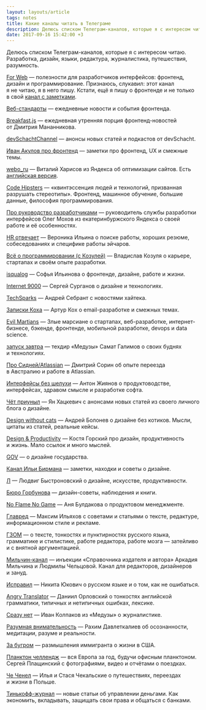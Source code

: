 ```yaml
---
layout: layouts/article
tags: notes
title: Какие каналы читать в Телеграме
description: Делюсь списком Телеграм-каналов, которые я с интересом читаю. Разработка, дизайн, языки, редактура, журналистика, путешествия, разумность.
date: 2017-09-16 15:42:00 +3
---
```

<p class="subtitle">Делюсь списком Телеграм-каналов, которые я с интересом читаю. Разработка, дизайн, языки, редактура, журналистика, путешествия, разумность.</p>

[For Web](https://t.me/forwebdev) — полезности для разработчиков интерфейсов: фронтенд, дизайн и программирование. Признаюсь, слукавил: этот канал я не читаю, я в него пишу. Кстати, ещё я пишу о фронтенде и не только в свой [канал с заметками](https://t.me/andrew_r_notes).

[Веб-стандарты](https://t.me/webstandards_ru) — ежедневные новости и события фронтенда.

[Breakfast.js](https://t.me/breakfastjs) — ежедневная утренняя порция фронтенд-новостей от Дмитрия Мананникова.

[devSchachtChannel](https://t.me/devSchachtChannel) — анонсы новых статей и подкастов от devSchacht.

[Иван Акулов про фронтенд](https://t.me/iamakulov_channel) — заметки про фронтенд, UX и смежные темы.

[webo_ru](https://t.me/webo_ru) — Виталий Харисов из Яндекса об оптимизации сайтов. Есть [английская версия](https://t.me/webo_en).

[Code Hipsters](https://t.me/codehipsters) — «квинтэссенция людей и технологий, призванная разрушать стереотипы». Фронтенд, машинное обучение, большие данные, философия программирования.

[Про руководство разработчиками](https://t.me/teamleading) — руководитель службы разработки интерфейсов Олег Мохов из екатеринбуржского Яндекса о своей работе и её особенностях.

[HR отвечает](https://t.me/ask_catwomenko) — Вероника Ильина о поиске работы, хороших резюме, собеседованиях и специфике работы эйчаров.

[Всё о программировании (с Козулей)](https://t.me/PROprgmr) — Владислав Козуля о карьере, стартапах и своём опыте разработки.

[isqualog](https://t.me/isqualog) — Софья Ильинова о фронтенде, дизайне, работе и жизни.

[Internet 9000](https://t.me/internet9000) — Сергей Сурганов о дизайне и технологиях.

[TechSparks](https://t.me/techsparks) — Андрей Себрант с новостями хайтека.

[Записки Коха](https://t.me/emaildev) — Артур Кох о email-разработке и смежных темах.

[Evil Martians](https://t.me/evilmartians) — Злые марсиане о стартапах, веб-разработке, интернет-бизнесе, бэкенде, фронтенде, мобильной разработке, devops и data science.

[запуск завтра](https://t.me/ctodaily) — техдир «Медузы» Самат Галимов о своих буднях и технологиях.

[Про Сидней/Atlassian](https://t.me/dmitriisorin) — Дмитрий Сорин об опыте переезда в Австралию и работе в Atlassian.

[Интерфейсы без шелухи](https://t.me/dangry) — Антон Жиянов о продуктоводстве, интерфейсах, здравом смысле и разработке софта.

[Чёт приуныл](https://t.me/priunil) — Ян Хацкевич с анонсами новых статей из своего личного блога о дизайне.

[Design without cats](https://t.me/design_without_cats) — Андрей Болонев о дизайне без котиков. Мысли, цитаты из статей, реальные кейсы.

[Design & Productivity](https://t.me/desprod) — Костя Горский про дизайн, продуктивность и жизнь. Мало ссылок и много мыслей.

[GOV](https://t.me/govdesign) — о дизайне государства.

[Канал Ильи Бирмана](https://t.me/ilyabirman_channel) — заметки, находки и советы о дизайне.

[Л](https://t.me/ldwg_channel) — Людвиг Быстроновский о дизайне, искусстве, продуктивности.

[Бюро Горбунова](https://t.me/bureaugorbunov) — дизайн-советы, наблюдения и книги.

[No Flame No Game](https://t.me/proproduct) — Аня Булдакова о продуктовом менеджменте.

[Главред](https://t.me/glvrdru) — Максим Ильяхов с советами и статьями о тексте, редактуре, информационном стиле и рекламе.

[ГЗОМ](https://t.me/gzombify) — о тексте, тонкостях и пунктирностях русского языка, грамматике и стилистике, работе редактора, работе мозга — затейливо и с внятной аргументацией.

[Мильчин-канал](https://t.me/milchinchannel) — инъекции «Справочника издателя и автора» Аркадия Мильчина и Людмилы Чельцовой. Канал для редакторов, дизайнеров и зануд.

[Исправил](https://t.me/ispravil) — Никита Юкович о русском языке и о том, как не ошибаться.

[Angry Translator](https://t.me/angrytranslator) — Даниил Орловский о тонкостях английской грамматики, типичных и нетипичных ошибках, лексике.

[Сразу нет](https://t.me/srazunet) — Иван Колпаков из «Медузы» о журналистике.

[Разумная внимательность](https://t.me/mindfool) — Рахим Давлеткалиев об осознанности, медитации, разуме и реальности.

[За бугром](https://t.me/za_bugrom) — размышления иммигранта о жизни в США.

[Планктон челлендж](https://t.me/planktonchallenge) — вся Европа за год, будучи офисным планктоном. Сергей Плащинский с фотографиями, видео и отчётами о поездках.

[Че Ченел](https://t.me/chechannel) — Илья и Стася Чекальские о путешествиях, переездах и жизни в Польше.

[Тинькофф-журнал](https://t.me/tinkoffjournal) — новые cтатьи об управлении деньгами. Как экономить, вкладывать, защищать свои права и общаться с банками.
